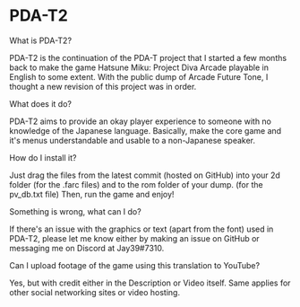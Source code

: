 # PDA-T2
What is PDA-T2?

PDA-T2 is the continuation of the PDA-T project that I started a few months back to make the game Hatsune Miku: Project Diva Arcade playable in English to some extent. With the public dump of Arcade Future Tone, I thought a new revision of this project was in order.

What does it do?

PDA-T2 aims to provide an okay player experience to someone with no knowledge of the Japanese language. Basically, make the core game and it's menus understandable and usable to a non-Japanese speaker.

How do I install it?

Just drag the files from the latest commit (hosted on GitHub) into your 2d folder (for the .farc files) and to the rom folder of your dump. (for the pv_db.txt file) Then, run the game and enjoy!

Something is wrong, what can I do?

If there's an issue with the graphics or text (apart from the font) used in PDA-T2, please let me know either by making an issue on GitHub or messaging me on Discord at Jay39#7310.

Can I upload footage of the game using this translation to YouTube?

Yes, but with credit either in the Description or Video itself. Same applies for other social networking sites or video hosting.
